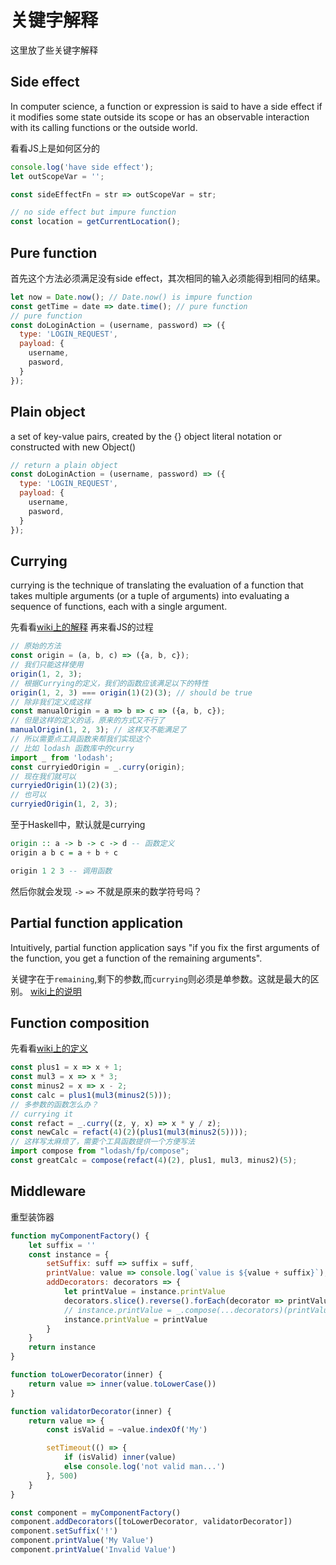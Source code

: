 # 关键字解释

这里放了些关键字解释

## Side effect
>
In computer science, a function or expression is said to have a side effect if it modifies some state outside its scope or has an observable interaction with its calling functions or the outside world.  

看看JS上是如何区分的  

```js
console.log('have side effect');
let outScopeVar = '';

const sideEffectFn = str => outScopeVar = str;

// no side effect but impure function
const location = getCurrentLocation();
```  

## Pure function  
首先这个方法必须满足没有side effect，其次相同的输入必须能得到相同的结果。
```js
let now = Date.now(); // Date.now() is impure function
const getTime = date => date.time(); // pure function
// pure function
const doLoginAction = (username, password) => ({
  type: 'LOGIN_REQUEST',
  payload: {
    username,
    pasword,
  }
});
```  

## Plain object
>
 a set of key-value pairs, created by the {} object literal notation or constructed with new Object()

```js
// return a plain object
const doLoginAction = (username, password) => ({
  type: 'LOGIN_REQUEST',
  payload: {
    username,
    pasword,
  }
});
```

## Currying
>
currying is the technique of translating the evaluation of a function that takes multiple arguments (or a tuple of arguments) into evaluating a sequence of functions, each with a single argument. 

先看看[wiki上的解释](https://en.wikipedia.org/wiki/Currying) 
再来看JS的过程  

```js
// 原始的方法
const origin = (a, b, c) => ({a, b, c});
// 我们只能这样使用
origin(1, 2, 3);
// 根据Currying的定义，我们的函数应该满足以下的特性
origin(1, 2, 3) === origin(1)(2)(3); // should be true
// 除非我们定义成这样
const manualOrigin = a => b => c => ({a, b, c});
// 但是这样的定义的话，原来的方式又不行了
manualOrigin(1, 2, 3); // 这样又不能满足了
// 所以需要点工具函数来帮我们实现这个
// 比如 lodash 函数库中的curry
import _ from 'lodash';
const curryiedOrigin = _.curry(origin);
// 现在我们就可以
curryiedOrigin(1)(2)(3);
// 也可以
curryiedOrigin(1, 2, 3);

```  

至于Haskell中，默认就是currying  

```haskell
origin :: a -> b -> c -> d -- 函数定义
origin a b c = a + b + c

origin 1 2 3 -- 调用函数
```
然后你就会发现 `->` `=>` 不就是原来的数学符号吗？  

## Partial function application
>
Intuitively, partial function application says "if you fix the first arguments of the function, you get a function of the remaining arguments".  

关键字在于`remaining`,剩下的参数,而`currying`则必须是单参数。这就是最大的区别。 
[wiki上的说明](https://en.wikipedia.org/wiki/Currying#Contrast_with_partial_function_application)

## Function composition  
先看看[wiki上的定义](https://en.wikipedia.org/wiki/Function_composition) 

```js
const plus1 = x => x + 1;
const mul3 = x => x * 3;
const minus2 = x => x - 2;
const calc = plus1(mul3(minus2(5)));
// 多参数的函数怎么办？
// currying it
const refact = _.curry((z, y, x) => x * y / z);
const newCalc = refact(4)(2)(plus1(mul3(minus2(5))));
// 这样写太麻烦了，需要个工具函数提供一个方便写法
import compose from "lodash/fp/compose";
const greatCalc = compose(refact(4)(2), plus1, mul3, minus2)(5);
```

## Middleware
重型装饰器

```js
function myComponentFactory() {
    let suffix = ''
    const instance = {
        setSuffix: suff => suffix = suff,
        printValue: value => console.log(`value is ${value + suffix}`),
        addDecorators: decorators => {
            let printValue = instance.printValue
            decorators.slice().reverse().forEach(decorator => printValue = decorator(printValue))
            // instance.printValue = _.compose(...decorators)(printValue);
            instance.printValue = printValue
        }
    }
    return instance
}

function toLowerDecorator(inner) {
    return value => inner(value.toLowerCase())
}

function validatorDecorator(inner) {
    return value => {
        const isValid = ~value.indexOf('My')

        setTimeout(() => {
            if (isValid) inner(value)
            else console.log('not valid man...')
        }, 500)
    }
}

const component = myComponentFactory()
component.addDecorators([toLowerDecorator, validatorDecorator])
component.setSuffix('!')
component.printValue('My Value')
component.printValue('Invalid Value')
```
